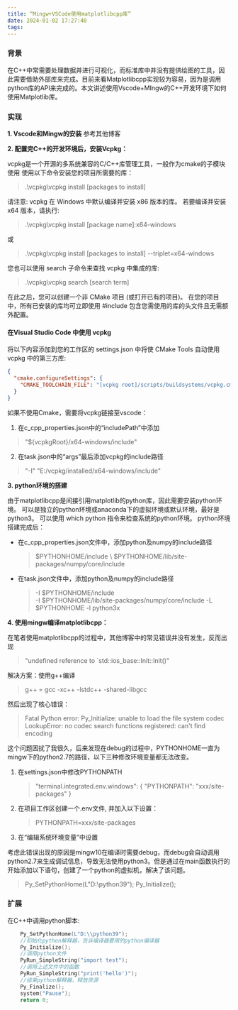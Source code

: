 ```yaml
---
title: “Mingw+VSCode使用matplotlibcpp库”
date: 2024-01-02 17:27:40
tags:
---
```

### 背景
在C++中常需要处理数据并进行可视化，而标准库中并没有提供绘图的工具，因此需要借助外部库来完成。目前来看Matplotlibcpp实现较为容易，因为是调用python库的API来完成的。本文讲述使用Vscode+MIngw的C++开发环境下如何使用Matplotlib库。

### 实现

**1. Vscode和Mingw的安装**
参考其他博客

**2. 配置完C++的开发环境后，安装Vcpkg：**

vcpkg是一个开源的多系统兼容的C/C++库管理工具，一般作为cmake的子模块使用
使用以下命令安装您的项目所需要的库：

> .\vcpkg\vcpkg install [packages to install]

请注意: vcpkg 在 Windows 中默认编译并安装 x86 版本的库。 若要编译并安装 x64 版本，请执行:

> .\vcpkg\vcpkg install [package name]:x64-windows

或

> .\vcpkg\vcpkg install [packages to install] --triplet=x64-windows

您也可以使用 search 子命令来查找 vcpkg 中集成的库:

> .\vcpkg\vcpkg search [search term]

在此之后，您可以创建一个非 CMake 项目 (或打开已有的项目)。 在您的项目中，所有已安装的库均可立即使用 #include 包含您需使用的库的头文件且无需额外配置。

#### 在Visual Studio Code 中使用 vcpkg
将以下内容添加到您的工作区的 settings.json 中将使 CMake Tools 自动使用 vcpkg 中的第三方库:

```json
{
  "cmake.configureSettings": {
    "CMAKE_TOOLCHAIN_FILE": "[vcpkg root]/scripts/buildsystems/vcpkg.cmake"
  }
}
```

如果不使用Cmake，需要将vcpkg链接至vscode：

1. 在c_cpp_properties.json中的“includePath”中添加
> "${vcpkgRoot}/x64-windows/include"
2. 在task.json中的“args”最后添加vcpkg的include路径
> "-I"
"E:/vcpkg/installed/x64-windows/include"

**3. python环境的搭建**

由于matplotlibcpp是间接引用matplotlib的python库，因此需要安装python环境。
可以是独立的python环境或anaconda下的虚拟环境或默认环境，最好是python3。
可以使用 which python 指令来检查系统的python环境。
python环境搭建完成后：

- 在c_cpp_properties.json文件中，添加python及numpy的include路径
  > \$PYTHONHOME/include    \\
  > \$PYTHONHOME/lib/site-packages/numpy/core/include 
- 在task.json文件中，添加python及numpy的include路径
  > -I 
  > \$PYTHONHOME/include    
  > -I
  > \$PYTHONHOME/lib/site-packages/numpy/core/include 
  > -L
  > \$PYTHONHOME
  > -l
  > python3x

**4. 使用mingw编译matplotlibcpp：**

在笔者使用matplotlibcpp的过程中，其他博客中的常见错误并没有发生，反而出现
> "undefined reference to `std::ios_base::Init::Init()"

解决方案：使用g++编译
> g++ = gcc -xc++ -lstdc++ -shared-libgcc

然后出现了核心错误：
> Fatal Python error: Py_Initialize: unable to load the file system codec
LookupError: no codec search functions registered: can't find encoding

这个问题困扰了我很久，后来发现在debug的过程中，PYTHONHOME一直为mingw下的python2.7的路径，以下三种修改环境变量都无法改变。

1. 在settings.json中修改PYTHONPATH
   > "terminal.integrated.env.windows": { "PYTHONPATH": "xxx/site-packages" }
  
2. 在项目工作区创建一个.env文件, 并加入以下设置：
   > PYTHONPATH=xxx/site-packages

3. 在“编辑系统环境变量”中设置

考虑此错误出现的原因是mingw10在编译时需要debug，而debug会自动调用python2.7来生成调试信息，导致无法使用python3。但是通过在main函数执行的开始添加以下语句，创建了一个python的虚拟机，解决了该问题。
> Py_SetPythonHome(L"D:\\python39");
  Py_Initialize();  

### 扩展

在C++中调用python脚本:

```C++
    Py_SetPythonHome(L"D:\\python39");
    //初始化python解释器，告诉编译器要用的python编译器
    Py_Initialize();                          
    //调用python文件
    PyRun_SimpleString("import test");     
    //调用上述文件中的函数  
    PyRun_SimpleString("print('hello')"); 
    //结束python解释器，释放资源
    Py_Finalize();                      
    system("Pause");
    return 0; 
```
